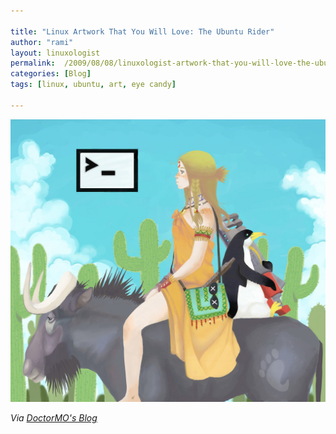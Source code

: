 ```yaml
---

title: "Linux Artwork That You Will Love: The Ubuntu Rider"
author: "rami"
layout: linuxologist 
permalink:  /2009/08/08/linuxologist-artwork-that-you-will-love-the-ubuntu-rider/
categories: [Blog]
tags: [linux, ubuntu, art, eye candy]

---
```



![Ubuntu Rider](/assets/images/content/blog/ubuntu_linux_by_gegege_no.jpg)

_Via [DoctorMO's Blog](http://doctormo.org/2009/08/04/artwork-the-ubuntu-rider/)_
